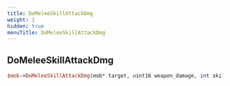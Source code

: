 ```yaml
---
title: DoMeleeSkillAttackDmg
weight: 1
hidden: true
menuTitle: DoMeleeSkillAttackDmg
---
```

## DoMeleeSkillAttackDmg
```perl
$mob->DoMeleeSkillAttackDmg(mob* target, uint16 weapon_damage, int skill, int16 chance_mod, int16 focus, uint8 can_riposte)
```
